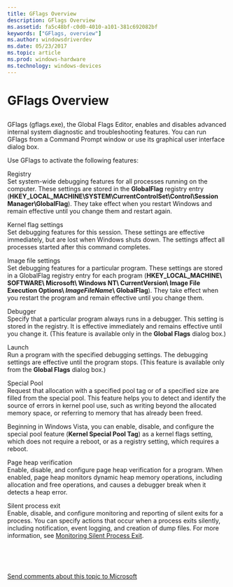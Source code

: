 ```yaml
---
title: GFlags Overview
description: GFlags Overview
ms.assetid: fa5c48bf-c0d0-4010-a101-381c692082bf
keywords: ["GFlags, overview"]
ms.author: windowsdriverdev
ms.date: 05/23/2017
ms.topic: article
ms.prod: windows-hardware
ms.technology: windows-devices
---
```


# GFlags Overview


## <span id="ddk_gflags_overview_dtools"></span><span id="DDK_GFLAGS_OVERVIEW_DTOOLS"></span>


GFlags (gflags.exe), the Global Flags Editor, enables and disables advanced internal system diagnostic and troubleshooting features. You can run GFlags from a Command Prompt window or use its graphical user interface dialog box.

Use GFlags to activate the following features:

<span id="Registry"></span><span id="registry"></span><span id="REGISTRY"></span>Registry  
Set system-wide debugging features for all processes running on the computer. These settings are stored in the **GlobalFlag** registry entry (**HKEY\_LOCAL\_MACHINE\\SYSTEM\\CurrentControlSet\\Control\\Session Manager\\GlobalFlag**). They take effect when you restart Windows and remain effective until you change them and restart again.

<span id="Kernel_flag_settings"></span><span id="kernel_flag_settings"></span><span id="KERNEL_FLAG_SETTINGS"></span>Kernel flag settings  
Set debugging features for this session. These settings are effective immediately, but are lost when Windows shuts down. The settings affect all processes started after this command completes.

<span id="Image_file_settings"></span><span id="image_file_settings"></span><span id="IMAGE_FILE_SETTINGS"></span>Image file settings  
Set debugging features for a particular program. These settings are stored in a GlobalFlag registry entry for each program (**HKEY\_LOCAL\_MACHINE\\ SOFTWARE\\ Microsoft\\ Windows NT\\ CurrentVersion\\ Image File Execution Options\\ *ImageFileName*\\ GlobalFlag**). They take effect when you restart the program and remain effective until you change them.

<span id="Debugger"></span><span id="debugger"></span><span id="DEBUGGER"></span>Debugger  
Specify that a particular program always runs in a debugger. This setting is stored in the registry. It is effective immediately and remains effective until you change it. (This feature is available only in the **Global Flags** dialog box.)

<span id="Launch"></span><span id="launch"></span><span id="LAUNCH"></span>Launch  
Run a program with the specified debugging settings. The debugging settings are effective until the program stops. (This feature is available only from the **Global Flags** dialog box.)

<span id="Special_Pool"></span><span id="special_pool"></span><span id="SPECIAL_POOL"></span>Special Pool  
Request that allocation with a specified pool tag or of a specified size are filled from the special pool. This feature helps you to detect and identify the source of errors in kernel pool use, such as writing beyond the allocated memory space, or referring to memory that has already been freed.

Beginning in Windows Vista, you can enable, disable, and configure the special pool feature (**Kernel Special Pool Tag**) as a kernel flags setting, which does not require a reboot, or as a registry setting, which requires a reboot.

<span id="Page_heap_verification"></span><span id="page_heap_verification"></span><span id="PAGE_HEAP_VERIFICATION"></span>Page heap verification  
Enable, disable, and configure page heap verification for a program. When enabled, page heap monitors dynamic heap memory operations, including allocation and free operations, and causes a debugger break when it detects a heap error.

<span id="Silent_process_exit"></span><span id="silent_process_exit"></span><span id="SILENT_PROCESS_EXIT"></span>Silent process exit  
Enable, disable, and configure monitoring and reporting of silent exits for a process. You can specify actions that occur when a process exits silently, including notification, event logging, and creation of dump files. For more information, see [Monitoring Silent Process Exit](registry-entries-for-silent-process-exit.md).

 

 

[Send comments about this topic to Microsoft](mailto:wsddocfb@microsoft.com?subject=Documentation%20feedback%20[debugger\debugger]:%20GFlags%20Overview%20%20RELEASE:%20%285/15/2017%29&body=%0A%0APRIVACY%20STATEMENT%0A%0AWe%20use%20your%20feedback%20to%20improve%20the%20documentation.%20We%20don't%20use%20your%20email%20address%20for%20any%20other%20purpose,%20and%20we'll%20remove%20your%20email%20address%20from%20our%20system%20after%20the%20issue%20that%20you're%20reporting%20is%20fixed.%20While%20we're%20working%20to%20fix%20this%20issue,%20we%20might%20send%20you%20an%20email%20message%20to%20ask%20for%20more%20info.%20Later,%20we%20might%20also%20send%20you%20an%20email%20message%20to%20let%20you%20know%20that%20we've%20addressed%20your%20feedback.%0A%0AFor%20more%20info%20about%20Microsoft's%20privacy%20policy,%20see%20http://privacy.microsoft.com/default.aspx. "Send comments about this topic to Microsoft")




